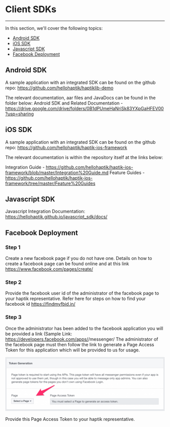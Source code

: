 # Client SDKs
------
In this section, we'll cover the following topics:  

- [Android SDK](#android-sdk)  
- [iOS SDK](#ios-sdk)  
- [Javascript SDK](#javascript-sdk)  
- [Facebook Deployment](#facebook-deployment)  



## Android SDK

A sample application with an integrated SDK can be found on the github repo:
https://github.com/hellohaptik/haptiklib-demo

The relevant documentation, aar files and JavaDocs can be found in the folder below:
Android SDK and Related Documentation - https://drive.google.com/drive/folders/0B1dPUmeHaNriSk83YXpGaHFEV00?usp=sharing



## iOS SDK

A sample application with an integrated SDK can be found on the github repo: https://github.com/hellohaptik/haptik-ios-framework

The relevant documentation is within the repository itself at the links below:

Integration Guide - https://github.com/hellohaptik/haptik-ios-framework/blob/master/Integration%20Guide.md
Feature Guides - https://github.com/hellohaptik/haptik-ios-framework/tree/master/Feature%20Guides



## Javascript SDK

Javascript Integration Documentation: https://hellohaptik.github.io/javascript_sdk/docs/



## Facebook Deployment

### Step 1

Create a new facebook page if you do not have one. Details on how to create a facebook page can be found online and at this link https://www.facebook.com/pages/create/

### Step 2

Provide the facebook user id of the administrator of the facebook page to your haptik representative. Refer here for steps on how to find your facebook id https://findmyfbid.in/

### Step 3

Once the administrator has been added to the facebook application you will be provided a link (Sample Link: https://developers.facebook.com/apps/<your app id here>/messenger/
The administrator of the facebook page must then follow the link to generate a Page Access Token for this application which will be provided to us for usage.

![img](/docs/bot-configuration/assets/fb_token.png)

Provide this Page Access Token to your haptik representative.
